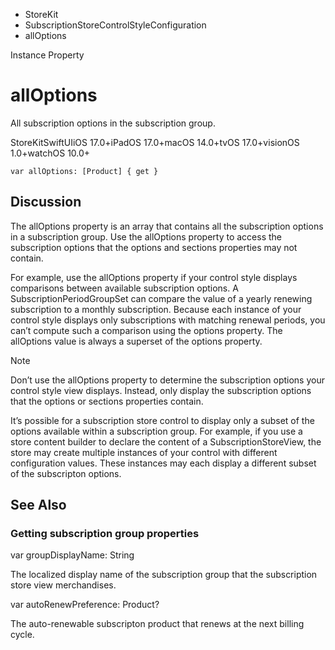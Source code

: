 

- StoreKit
- SubscriptionStoreControlStyleConfiguration
-  allOptions 

Instance Property

# allOptions

All subscription options in the subscription group.

StoreKitSwiftUIiOS 17.0+iPadOS 17.0+macOS 14.0+tvOS 17.0+visionOS 1.0+watchOS 10.0+

``` source
var allOptions: [Product] { get }
```

## Discussion

The allOptions property is an array that contains all the subscription options in a subscription group. Use the allOptions property to access the subscription options that the options and sections properties may not contain.

For example, use the allOptions property if your control style displays comparisons between available subscription options. A SubscriptionPeriodGroupSet can compare the value of a yearly renewing subscription to a monthly subscription. Because each instance of your control style displays only subscriptions with matching renewal periods, you can’t compute such a comparison using the options property. The allOptions value is always a superset of the options property.

Note

Don’t use the allOptions property to determine the subscription options your control style view displays. Instead, only display the subscription options that the options or sections properties contain.

It’s possible for a subscription store control to display only a subset of the options available within a subscription group. For example, if you use a store content builder to declare the content of a SubscriptionStoreView, the store may create multiple instances of your control with different configuration values. These instances may each display a different subset of the subscripton options.

## See Also

### Getting subscription group properties

var groupDisplayName: String

The localized display name of the subscription group that the subscription store view merchandises.

var autoRenewPreference: Product?

The auto-renewable subscripton product that renews at the next billing cycle.

